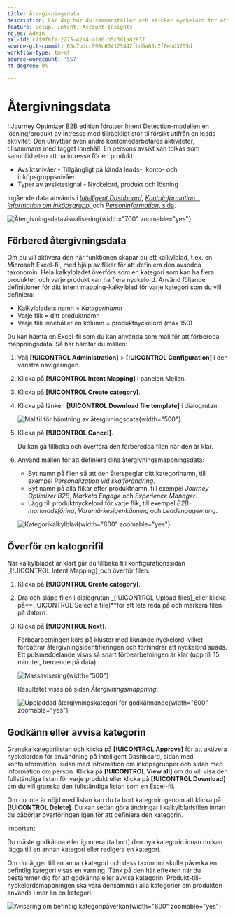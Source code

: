 ```yaml
---
title: Återgivningsdata
description: Lär dig hur du sammanställer och skickar nyckelord för att generera intent data för Journey Optimizer B2B edition.
feature: Setup, Intent, Account Insights
roles: Admin
exl-id: c7f9f6fe-2275-42a4-af80-b5c3d1a82837
source-git-commit: 65c7bdcc998c604125442fbd0a65c2f8ebd3255d
workflow-type: tm+mt
source-wordcount: '557'
ht-degree: 0%

---
```


# Återgivningsdata

I Journey Optimizer B2B edition förutser Intent Detection-modellen en lösning/produkt av intresse med tillräckligt stor tillförsikt utifrån en leads aktivitet. Den utnyttjar även andra kontomedarbetares aktiviteter, tillsammans med taggat innehåll. En persons avsikt kan tolkas som sannolikheten att ha intresse för en produkt.

* Avsiktsnivåer - Tillgängligt på kända leads-, konto- och inköpsgruppsnivåer.
* Typer av avsiktssignal - Nyckelord, produkt och lösning

Ingående data används i [_Intelligent Dashboard_](../dashboards/intelligent-dashboard.md), [_Kontoinformation_, ](../accounts/account-details.md), [_Information om inköpsgrupp_, ](../buying-groups/buying-group-details.md) och [_Personinformation_, sida](../accounts/person-details.md).

![Återgivningsdatavisualisering](../data/assets/intent-data-visualization.png){width="700" zoomable="yes"}

## Förbered återgivningsdata

Om du vill aktivera den här funktionen skapar du ett kalkylblad, t.ex. en Microsoft Excel-fil, med hjälp av flikar för att definiera den avsedda taxonomin. Hela kalkylbladet överförs som en kategori som kan ha flera produkter, och varje produkt kan ha flera nyckelord. Använd följande definitioner för ditt intent mapping-kalkylblad för varje kategori som du vill definiera:

* Kalkylbladets namn = _Kategorinamn_
* Varje flik = ditt produktnamn
* Varje flik innehåller en kolumn = produktnyckelord (max 150)

Du kan hämta en Excel-fil som du kan använda som mall för att förbereda mappningsdata. Så här hämtar du mallen:

1. Välj **[!UICONTROL Administration]** > **[!UICONTROL Configuration]** i den vänstra navigeringen.

1. Klicka på **[!UICONTROL Intent Mapping]** i panelen Mellan.

1. Klicka på **[!UICONTROL Create category]**.

1. Klicka på länken **[!UICONTROL Download file template]** i dialogrutan.

   ![Mallfil för hämtning av återgivningsdata](./assets/intent-data-upload-files.png){width="500"}

1. Klicka på **[!UICONTROL Cancel]**.

   Du kan gå tillbaka och överföra den förberedda filen när den är klar.

1. Använd mallen för att definiera dina återgivningsmappningsdata:

   * Byt namn på filen så att den återspeglar ditt kategorinamn, till exempel _Personalization vid skalförändring_.
   * Byt namn på alla flikar efter produktnamn, till exempel _Journey Optimizer B2B_, _Marketo Engage_ och _Experience Manager_.
   * Lägg till produktnyckelord för varje flik, till exempel _B2B-marknadsföring_, _Varumärkesigenkänning_ och _Leadengagemang_.

   ![Kategorikalkylblad](./assets/intent-category-spreadsheet.png){width="600" zoomable="yes"}

## Överför en kategorifil

När kalkylbladet är klart går du tillbaka till konfigurationssidan _[!UICONTROL Intent Mapping]_och överför filen.

1. Klicka på **[!UICONTROL Create category]**.

1. Dra och släpp filen i dialogrutan _[!UICONTROL Upload files]_eller klicka på&#x200B;**[!UICONTROL Select a file]**för att leta reda på och markera filen på datorn.

1. Klicka på **[!UICONTROL Next]**.

   Förbearbetningen körs på kluster med liknande nyckelord, vilket förbättrar återgivningsidentifieringen och förhindrar att nyckelord späds. Ett pulsmeddelande visas så snart förbearbetningen är klar (upp till 15 minuter, beroende på data).

   ![Massavisering](./assets/intent-data-upload-files-pre-process.png){width="500"}

   Resultatet visas på sidan _Återgivningsmappning_.

   ![Uppladdad återgivningskategori för godkännande](./assets/intent-data-category-approve.png){width="600" zoomable="yes"}

## Godkänn eller avvisa kategorin

Granska kategorilistan och klicka på **[!UICONTROL Approve]** för att aktivera nyckelorden för användning på Intelligent Dashboard, sidan med kontoinformation, sidan med information om inköpsgrupper och sidan med information om person. Klicka på **[!UICONTROL View all]** om du vill visa den fullständiga listan för varje produkt eller klicka på **[!UICONTROL Download]** om du vill granska den fullständiga listan som en Excel-fil.

Om du inte är nöjd med listan kan du ta bort kategorin genom att klicka på **[!UICONTROL Delete]**. Du kan sedan göra ändringar i kalkylbladsfilen innan du påbörjar överföringen igen för att definiera den kategorin.

>[!IMPORTANT]
>
>Du måste godkänna eller ignorera (ta bort) den nya kategorin innan du kan lägga till en annan kategori eller redigera en kategori.

Om du lägger till en annan kategori och dess taxonomi skulle påverka en befintlig kategori visas en varning. Tänk på den här effekten när du bestämmer dig för att godkänna eller avvisa kategorin. Produkt-till-nyckelordsmappningen ska vara densamma i alla kategorier om produkten används i mer än en kategori.

![Avisering om befintlig kategoripåverkan](./assets/intent-data-category-overlap.png){width="600" zoomable="yes"}
